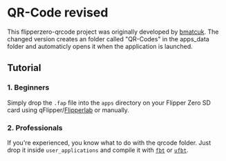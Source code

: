 # QR-Code revised

This flipperzero-qrcode project was originally developed by [bmatcuk](https://github.com/bmatcuk/flipperzero-qrcode). The changed version creates an folder called "QR-Codes" in the apps_data folder and automaticly opens it when the application is launched.


## Tutorial

### 1. Beginners

Simply drop the `.fap` file into the `apps` directory on your Flipper Zero SD card using qFlipper/[Flipperlab](https://lab.flipper.net/) or manually.

### 2. Professionals

If you're experienced, you know what to do with the qrcode folder. Just drop it inside `user_applications` and compile it with [`fbt`](https://github.com/flipperdevices/flipperzero-firmware/blob/dev/documentation/fbt.md) or [`ufbt`](https://pypi.org/project/ufbt/).
